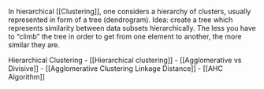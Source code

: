 In hierarchical [[Clustering]], one considers a hierarchy of clusters, usually represented in form of a tree
(dendrogram). Idea: create a tree which represents similarity between data subsets hierarchically.
The less you have to “climb” the tree in order to get from one element to another, the more similar
they are.

Hierarchical Clustering
	- [[Hierarchical clustering]]
	- [[Agglomerative vs Divisive]]
	- [[Agglomerative Clustering Linkage Distance]]
	- [[AHC Algorithm]]